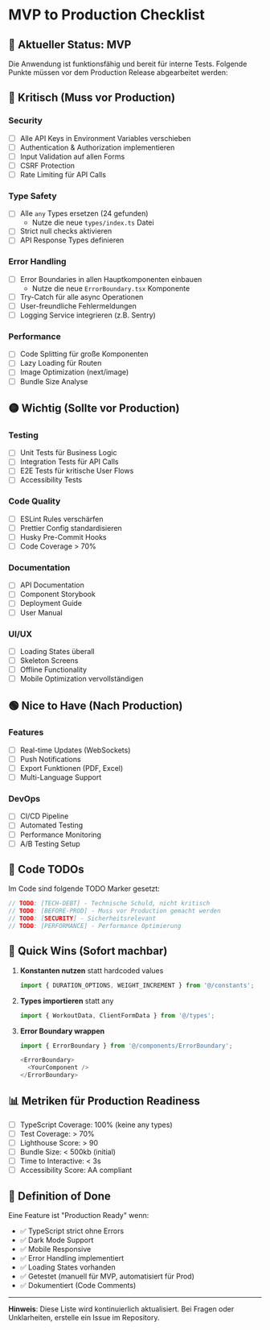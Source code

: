 # MVP to Production Checklist

## 🚀 Aktueller Status: MVP

Die Anwendung ist funktionsfähig und bereit für interne Tests. Folgende Punkte müssen vor dem Production Release abgearbeitet werden:

## 🔴 Kritisch (Muss vor Production)

### Security
- [ ] Alle API Keys in Environment Variables verschieben
- [ ] Authentication & Authorization implementieren
- [ ] Input Validation auf allen Forms
- [ ] CSRF Protection
- [ ] Rate Limiting für API Calls

### Type Safety
- [ ] Alle `any` Types ersetzen (24 gefunden)
  - Nutze die neue `types/index.ts` Datei
- [ ] Strict null checks aktivieren
- [ ] API Response Types definieren

### Error Handling
- [ ] Error Boundaries in allen Hauptkomponenten einbauen
  - Nutze die neue `ErrorBoundary.tsx` Komponente
- [ ] Try-Catch für alle async Operationen
- [ ] User-freundliche Fehlermeldungen
- [ ] Logging Service integrieren (z.B. Sentry)

### Performance
- [ ] Code Splitting für große Komponenten
- [ ] Lazy Loading für Routen
- [ ] Image Optimization (next/image)
- [ ] Bundle Size Analyse

## 🟡 Wichtig (Sollte vor Production)

### Testing
- [ ] Unit Tests für Business Logic
- [ ] Integration Tests für API Calls
- [ ] E2E Tests für kritische User Flows
- [ ] Accessibility Tests

### Code Quality
- [ ] ESLint Rules verschärfen
- [ ] Prettier Config standardisieren
- [ ] Husky Pre-Commit Hooks
- [ ] Code Coverage > 70%

### Documentation
- [ ] API Documentation
- [ ] Component Storybook
- [ ] Deployment Guide
- [ ] User Manual

### UI/UX
- [ ] Loading States überall
- [ ] Skeleton Screens
- [ ] Offline Functionality
- [ ] Mobile Optimization vervollständigen

## 🟢 Nice to Have (Nach Production)

### Features
- [ ] Real-time Updates (WebSockets)
- [ ] Push Notifications
- [ ] Export Funktionen (PDF, Excel)
- [ ] Multi-Language Support

### DevOps
- [ ] CI/CD Pipeline
- [ ] Automated Testing
- [ ] Performance Monitoring
- [ ] A/B Testing Setup

## 📝 Code TODOs

Im Code sind folgende TODO Marker gesetzt:

```typescript
// TODO: [TECH-DEBT] - Technische Schuld, nicht kritisch
// TODO: [BEFORE-PROD] - Muss vor Production gemacht werden
// TODO: [SECURITY] - Sicherheitsrelevant
// TODO: [PERFORMANCE] - Performance Optimierung
```

## 🎯 Quick Wins (Sofort machbar)

1. **Konstanten nutzen** statt hardcoded values
   ```typescript
   import { DURATION_OPTIONS, WEIGHT_INCREMENT } from '@/constants';
   ```

2. **Types importieren** statt any
   ```typescript
   import { WorkoutData, ClientFormData } from '@/types';
   ```

3. **Error Boundary wrappen**
   ```typescript
   import { ErrorBoundary } from '@/components/ErrorBoundary';
   
   <ErrorBoundary>
     <YourComponent />
   </ErrorBoundary>
   ```

## 📊 Metriken für Production Readiness

- [ ] TypeScript Coverage: 100% (keine any types)
- [ ] Test Coverage: > 70%
- [ ] Lighthouse Score: > 90
- [ ] Bundle Size: < 500kb (initial)
- [ ] Time to Interactive: < 3s
- [ ] Accessibility Score: AA compliant

## 🚦 Definition of Done

Eine Feature ist "Production Ready" wenn:
- ✅ TypeScript strict ohne Errors
- ✅ Dark Mode Support
- ✅ Mobile Responsive
- ✅ Error Handling implementiert
- ✅ Loading States vorhanden
- ✅ Getestet (manuell für MVP, automatisiert für Prod)
- ✅ Dokumentiert (Code Comments)

---

**Hinweis**: Diese Liste wird kontinuierlich aktualisiert. Bei Fragen oder Unklarheiten, erstelle ein Issue im Repository.